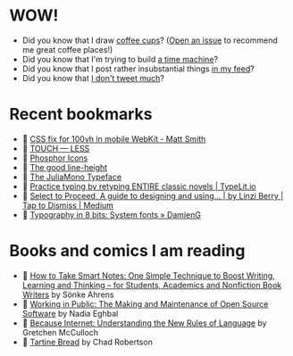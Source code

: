 # WOW!

- Did you know that I draw [coffee cups](https://papercups.mamuso.net/)? ([Open an issue](https://github.com/mamuso/papercups/issues) to recommend me great coffee places!)
- Did you know that I'm trying to build [a time machine](https://github.com/mamuso/fluxcapacitor)?
- Did you know that I post rather insubstantial things [in my feed](https://feed.mamuso.net/)?
- Did you know that [I don't tweet much](https://twitter.com/mamuso)?

# Recent bookmarks

- 👀 [CSS fix for 100vh in mobile WebKit - Matt Smith](https://allthingssmitty.com/2020/05/11/css-fix-for-100vh-in-mobile-webkit/)
- 👀 [TOUCH — LESS](https://touch-less.dev/)
- 👀 [Phosphor Icons](https://phosphoricons.com/)
- 👀 [The good line-height](https://www.thegoodlineheight.com/?ref=producthunt)
- 👀 [The JuliaMono Typeface](https://juliamono.netlify.app/)
- 👀 [Practice typing by retyping ENTIRE classic novels | TypeLit.io](https://www.typelit.io/)
- 👀 [Select to Proceed. A guide to designing and using… | by Linzi Berry | Tap to Dismiss | Medium](https://medium.com/tap-to-dismiss/select-to-proceed-996d19c8a7a4)
- 👀 [Typography in 8 bits: System fonts » DamienG](https://damieng.com/blog/2011/02/20/typography-in-8-bits-system-fonts)


# Books and comics I am reading

- 📘 [How to Take Smart Notes: One Simple Technique to Boost Writing, Learning and Thinking – for Students, Academics and Nonfiction Book Writers](https://www.goodreads.com/book/show/34507927) by Sönke Ahrens
- 📘 [Working in Public: The Making and Maintenance of Open Source Software](https://www.goodreads.com/book/show/54140556) by Nadia Eghbal
- 📘 [Because Internet: Understanding the New Rules of Language](https://www.goodreads.com/book/show/37834053) by Gretchen McCulloch
- 📘 [Tartine Bread](https://www.goodreads.com/book/show/42288156) by Chad Robertson


